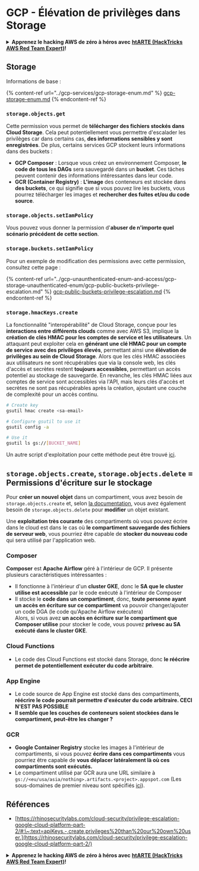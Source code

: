 # GCP - Élévation de privilèges dans Storage

<details>

<summary><strong>Apprenez le hacking AWS de zéro à héros avec</strong> <a href="https://training.hacktricks.xyz/courses/arte"><strong>htARTE (HackTricks AWS Red Team Expert)</strong></a><strong>!</strong></summary>

Autres moyens de soutenir HackTricks :

* Si vous souhaitez voir votre **entreprise annoncée dans HackTricks** ou **télécharger HackTricks en PDF**, consultez les [**PLANS D'ABONNEMENT**](https://github.com/sponsors/carlospolop)!
* Obtenez le [**merchandising officiel PEASS & HackTricks**](https://peass.creator-spring.com)
* Découvrez [**La Famille PEASS**](https://opensea.io/collection/the-peass-family), notre collection d'[**NFTs**](https://opensea.io/collection/the-peass-family) exclusifs
* **Rejoignez le** 💬 [**groupe Discord**](https://discord.gg/hRep4RUj7f) ou le [**groupe Telegram**](https://t.me/peass) ou **suivez** moi sur **Twitter** 🐦 [**@carlospolopm**](https://twitter.com/carlospolopm)**.**
* **Partagez vos astuces de hacking en soumettant des PR aux dépôts github** [**HackTricks**](https://github.com/carlospolop/hacktricks) et [**HackTricks Cloud**](https://github.com/carlospolop/hacktricks-cloud).

</details>

## Storage

Informations de base :

{% content-ref url="../gcp-services/gcp-storage-enum.md" %}
[gcp-storage-enum.md](../gcp-services/gcp-storage-enum.md)
{% endcontent-ref %}

### `storage.objects.get`

Cette permission vous permet de **télécharger des fichiers stockés dans Cloud Storage**. Cela peut potentiellement vous permettre d'escalader les privilèges car dans certains cas, **des informations sensibles y sont enregistrées**. De plus, certains services GCP stockent leurs informations dans des buckets :

* **GCP Composer** : Lorsque vous créez un environnement Composer, **le code de tous les DAGs** sera sauvegardé dans un **bucket**. Ces tâches peuvent contenir des informations intéressantes dans leur code.
* **GCR (Container Registry)** : **L'image** des conteneurs est stockée dans **des buckets**, ce qui signifie que si vous pouvez lire les buckets, vous pourrez télécharger les images et **rechercher des fuites et/ou du code source**.

### `storage.objects.setIamPolicy`

Vous pouvez vous donner la permission d'**abuser de n'importe quel scénario précédent de cette section**.

### **`storage.buckets.setIamPolicy`**

Pour un exemple de modification des permissions avec cette permission, consultez cette page :

{% content-ref url="../gcp-unaunthenticated-enum-and-access/gcp-storage-unauthenticated-enum/gcp-public-buckets-privilege-escalation.md" %}
[gcp-public-buckets-privilege-escalation.md](../gcp-unaunthenticated-enum-and-access/gcp-storage-unauthenticated-enum/gcp-public-buckets-privilege-escalation.md)
{% endcontent-ref %}

### `storage.hmacKeys.create`

La fonctionnalité "interopérabilité" de Cloud Storage, conçue pour les **interactions entre différents clouds** comme avec AWS S3, implique la **création de clés HMAC pour les comptes de service et les utilisateurs**. Un attaquant peut exploiter cela en **générant une clé HMAC pour un compte de service avec des privilèges élevés**, permettant ainsi une **élévation de privilèges au sein de Cloud Storage**. Alors que les clés HMAC associées aux utilisateurs ne sont récupérables que via la console web, les clés d'accès et secrètes restent **toujours accessibles**, permettant un accès potentiel au stockage de sauvegarde. En revanche, les clés HMAC liées aux comptes de service sont accessibles via l'API, mais leurs clés d'accès et secrètes ne sont pas récupérables après la création, ajoutant une couche de complexité pour un accès continu.
```bash
# Create key
gsutil hmac create <sa-email>

# Configure gsutil to use it
gsutil config -a

# Use it
gsutil ls gs://[BUCKET_NAME]
```
Un autre script d'exploitation pour cette méthode peut être trouvé [ici](https://github.com/RhinoSecurityLabs/GCP-IAM-Privilege-Escalation/blob/master/ExploitScripts/storage.hmacKeys.create.py).

## `storage.objects.create`, `storage.objects.delete` = Permissions d'écriture sur le stockage

Pour **créer un nouvel objet** dans un compartiment, vous avez besoin de `storage.objects.create` et, selon [la documentation](https://cloud.google.com/storage/docs/access-control/iam-permissions#object_permissions), vous avez également besoin de `storage.objects.delete` pour **modifier** un objet existant.

Une **exploitation très courante** des compartiments où vous pouvez écrire dans le cloud est dans le cas où **le compartiment sauvegarde des fichiers de serveur web**, vous pourriez être capable de **stocker du nouveau code** qui sera utilisé par l'application web.

### Composer

**Composer** est **Apache Airflow** géré à l'intérieur de GCP. Il présente plusieurs caractéristiques intéressantes :

* Il fonctionne à l'intérieur d'un **cluster GKE**, donc le **SA que le cluster utilise est accessible** par le code exécuté à l'intérieur de Composer
* Il stocke le **code dans un compartiment**, donc, **toute personne ayant un accès en écriture sur ce compartiment** va pouvoir changer/ajouter un code DGA (le code qu'Apache Airflow exécutera)\
Alors, si vous avez **un accès en écriture sur le compartiment que Composer utilise** pour stocker le code, vous pouvez **privesc au SA exécuté dans le cluster GKE**.

### Cloud Functions

* Le code des Cloud Functions est stocké dans Storage, donc **le réécrire permet de potentiellement exécuter du code arbitraire**.

### App Engine

* Le code source de App Engine est stocké dans des compartiments, **réécrire le code pourrait permettre d'exécuter du code arbitraire. CECI N'EST PAS POSSIBLE**
* **Il semble que les couches de conteneurs soient stockées dans le compartiment, peut-être les changer ?**

### GCR

* **Google Container Registry** stocke les images à l'intérieur de compartiments, si vous pouvez **écrire dans ces compartiments** vous pourriez être capable de **vous déplacer latéralement là où ces compartiments sont exécutés.**
* Le compartiment utilisé par GCR aura une URL similaire à `gs://<eu/usa/asia/nothing>.artifacts.<project>.appspot.com` (Les sous-domaines de premier niveau sont spécifiés [ici](https://cloud.google.com/container-registry/docs/pushing-and-pulling)).

## **Références**

* [https://rhinosecuritylabs.com/cloud-security/privilege-escalation-google-cloud-platform-part-2/#:\~:text=apiKeys.-,create,privileges%20than%20our%20own%20user.](https://rhinosecuritylabs.com/cloud-security/privilege-escalation-google-cloud-platform-part-2/)

<details>

<summary><strong>Apprenez le hacking AWS de zéro à héros avec</strong> <a href="https://training.hacktricks.xyz/courses/arte"><strong>htARTE (HackTricks AWS Red Team Expert)</strong></a><strong>!</strong></summary>

Autres moyens de soutenir HackTricks :

* Si vous souhaitez voir votre **entreprise annoncée dans HackTricks** ou **télécharger HackTricks en PDF**, consultez les [**PLANS D'ABONNEMENT**](https://github.com/sponsors/carlospolop)!
* Obtenez le [**merchandising officiel PEASS & HackTricks**](https://peass.creator-spring.com)
* Découvrez [**La Famille PEASS**](https://opensea.io/collection/the-peass-family), notre collection d'[**NFTs**](https://opensea.io/collection/the-peass-family) exclusifs
* **Rejoignez le** 💬 [**groupe Discord**](https://discord.gg/hRep4RUj7f) ou le [**groupe Telegram**](https://t.me/peass) ou **suivez** moi sur **Twitter** 🐦 [**@carlospolopm**](https://twitter.com/carlospolopm)**.**
* **Partagez vos astuces de hacking en soumettant des PR aux dépôts github** [**HackTricks**](https://github.com/carlospolop/hacktricks) et [**HackTricks Cloud**](https://github.com/carlospolop/hacktricks-cloud).

</details>
